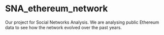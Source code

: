# SNA_ethereum_network
Our project for Social Networks Analysis. We are analysing public Ethereum data to see how the network evolved over the past years.
